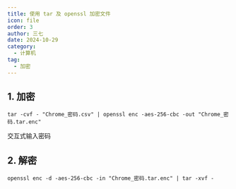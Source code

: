 ```yaml
---
title: 使用 tar 及 openssl 加密文件
icon: file
order: 3
author: 三七
date: 2024-10-29
category:
  - 计算机
tag:
  - 加密
---
```


<!-- more --> 

## 1. 加密
```
tar -cvf - "Chrome_密码.csv" | openssl enc -aes-256-cbc -out "Chrome_密码.tar.enc"
```
交互式输入密码

## 2. 解密
```
openssl enc -d -aes-256-cbc -in "Chrome_密码.tar.enc" | tar -xvf -
```
